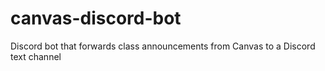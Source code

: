 # canvas-discord-bot
Discord bot that forwards class announcements from Canvas to a Discord text channel
